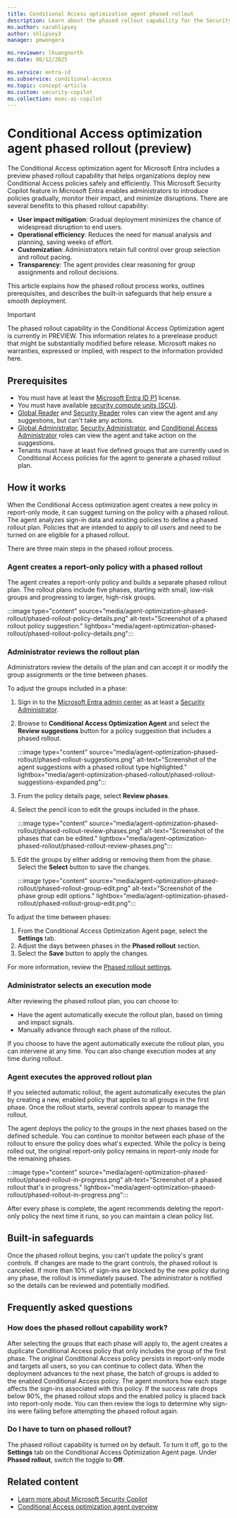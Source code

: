 ```yaml
---
title: Conditional Access optimization agent phased rollout
description: Learn about the phased rollout capability for the Security Copilot for Microsoft Entra optimization agent.
ms.author: sarahlipsey
author: shlipsey3
manager: pmwongera

ms.reviewer: lhuangnorth
ms.date: 08/12/2025

ms.service: entra-id
ms.subservice: conditional-access
ms.topic: concept-article
ms.custom: security-copilot
ms.collection: msec-ai-copilot
---
```

# Conditional Access optimization agent phased rollout (preview)

The Conditional Access optimization agent for Microsoft Entra includes a preview phased rollout capability that helps organizations deploy new Conditional Access policies safely and efficiently. This Microsoft Security Copilot feature in Microsoft Entra enables administrators to introduce policies gradually, monitor their impact, and minimize disruptions. There are several benefits to this phased rollout capability:

- **User impact mitigation**: Gradual deployment minimizes the chance of widespread disruption to end users.
- **Operational efficiency**: Reduces the need for manual analysis and planning, saving weeks of effort.
- **Customization**: Administrators retain full control over group selection and rollout pacing.
- **Transparency**: The agent provides clear reasoning for group assignments and rollout decisions.

This article explains how the phased rollout process works, outlines prerequisites, and describes the built-in safeguards that help ensure a smooth deployment.

> [!IMPORTANT]
> The phased rollout capability in the Conditional Access Optimization agent is currently in PREVIEW.
> This information relates to a prerelease product that might be substantially modified before release. Microsoft makes no warranties, expressed or implied, with respect to the information provided here.

## Prerequisites

- You must have at least the [Microsoft Entra ID P1](overview.md#license-requirements) license.
- You must have available [security compute units (SCU)](/copilot/security/manage-usage).
- [Global Reader](../../identity/role-based-access-control/permissions-reference.md#global-reader) and [Security Reader](../../identity/role-based-access-control/permissions-reference.md#security-reader) roles can view the agent and any suggestions, but can't take any actions.
- [Global Administrator](../../identity/role-based-access-control/permissions-reference.md#global-administrator), [Security Administrator](../../identity/role-based-access-control/permissions-reference.md#security-administrator), and [Conditional Access Administrator](../../identity/role-based-access-control/permissions-reference.md#conditional-access-administrator) roles can view the agent and take action on the suggestions.
- Tenants must have at least five defined groups that are currently used in Conditional Access policies for the agent to generate a phased rollout plan.

## How it works

When the Conditional Access optimization agent creates a new policy in report-only mode, it can suggest turning on the policy with a phased rollout. The agent analyzes sign-in data and existing policies to define a phased rollout plan. Policies that are intended to apply to *all users* and need to be turned on are eligible for a phased rollout. 

There are three main steps in the phased rollout process.

### Agent creates a report-only policy with a phased rollout

The agent creates a report-only policy and builds a separate phased rollout plan. The rollout plans include five phases, starting with small, low-risk groups and progressing to larger, high-risk groups.

:::image type="content" source="media/agent-optimization-phased-rollout/phased-rollout-policy-details.png" alt-text="Screenshot of a phased rollout policy suggestion." lightbox="media/agent-optimization-phased-rollout/phased-rollout-policy-details.png":::

### Administrator reviews the rollout plan

Administrators review the details of the plan and can accept it or modify the group assignments or the time between phases.

To adjust the groups included in a phase:

1. Sign in to the [Microsoft Entra admin center](https://entra.microsoft.com) as at least a [Security Administrator](../role-based-access-control/permissions-reference.md#security-administrator).

1. Browse to **Conditional Access Optimization Agent** and select the **Review suggestions** button for a policy suggestion that includes a phased rollout.

    :::image type="content" source="media/agent-optimization-phased-rollout/phased-rollout-suggestions.png" alt-text="Screenshot of the agent suggestions with a phased rollout type highlighted." lightbox="media/agent-optimization-phased-rollout/phased-rollout-suggestions-expanded.png":::

1. From the policy details page, select **Review phases**.

1. Select the pencil icon to edit the groups included in the phase.

    :::image type="content" source="media/agent-optimization-phased-rollout/phased-rollout-review-phases.png" alt-text="Screenshot of the phases that can be edited." lightbox="media/agent-optimization-phased-rollout/phased-rollout-review-phases.png":::

1. Edit the groups by either adding or removing them from the phase. Select the **Select** button to save the changes.

    :::image type="content" source="media/agent-optimization-phased-rollout/phased-rollout-group-edit.png" alt-text="Screenshot of the phase group edit options." lightbox="media/agent-optimization-phased-rollout/phased-rollout-group-edit.png":::

To adjust the time between phases:

1. From the Conditional Access Optimization Agent page, select the **Settings** tab. 
1. Adjust the days between phases in the **Phased rollout** section.
1. Select the **Save** button to apply the changes.

For more information, review the [Phased rollout settings](agent-optimization.md#phased-rollout-preview).

### Administrator selects an execution mode

After reviewing the phased rollout plan, you can choose to:

- Have the agent automatically execute the rollout plan, based on timing and impact signals.
- Manually advance through each phase of the rollout.

If you choose to have the agent automatically execute the rollout plan, you can intervene at any time. You can also change execution modes at any time during rollout.

### Agent executes the approved rollout plan

If you selected automatic rollout, the agent automatically executes the plan by creating a new, enabled policy that applies to all groups in the first phase. Once the rollout starts, several controls appear to manage the rollout.

The agent deploys the policy to the groups in the next phases based on the defined schedule. You can continue to monitor between each phase of the rollout to ensure the policy does what's expected. While the policy is being rolled out, the original report-only policy remains in report-only mode for the remaining phases. 

:::image type="content" source="media/agent-optimization-phased-rollout/phased-rollout-in-progress.png" alt-text="Screenshot of a phased rollout that's in progress." lightbox="media/agent-optimization-phased-rollout/phased-rollout-in-progress.png":::

After every phase is complete, the agent recommends deleting the report-only policy the next time it runs, so you can maintain a clean policy list.

## Built-in safeguards

Once the phased rollout begins, you can't update the policy's grant controls. If changes are made to the grant controls, the phased rollout is canceled. If more than 10% of sign-ins are blocked by the new policy during any phase, the rollout is immediately paused. The administrator is notified so the details can be reviewed and potentially modified.

## Frequently asked questions

### How does the phased rollout capability work?

After selecting the groups that each phase will apply to, the agent creates a duplicate Conditional Access policy that only includes the group of the first phase. The original Conditional Access policy persists in report-only mode and targets all users, so you can continue to collect data. When the deployment advances to the next phase, the batch of groups is added to the enabled Conditional Access policy. The agent monitors how each stage affects the sign-ins associated with this policy. If the success rate drops below 90%, the phased rollout stops and the enabled policy is placed back into report-only mode. You can then review the logs to determine why sign-ins were failing before attempting the phased rollout again.

### Do I have to turn on phased rollout?

The phased rollout capability is turned on by default. To turn it off, go to the **Settings** tab on the Conditional Access Optimization Agent page. Under **Phased rollout**, switch the toggle to **Off**.

## Related content

- [Learn more about Microsoft Security Copilot](/copilot/security/microsoft-security-copilot)
- [Conditional Access optimization agent overview](agent-optimization.md)